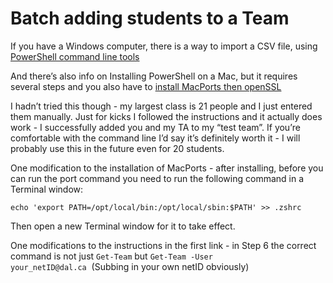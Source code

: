 # Batch adding students to a Team

If you have a Windows computer, there is a way to import a CSV file, using [PowerShell command line tools](https://medium.com/@joaquin.guerrero/adding-bulk-users-from-a-csv-file-to-a-microsoft-teams-team-374414b9d8c9)

And there’s also info on Installing PowerShell on a Mac, but it requires several steps and you also have to [install MacPorts then openSSL](https://docs.microsoft.com/en-us/powershell/scripting/install/installing-powershell-core-on-macos?view=powershell-6)

I hadn’t tried this though - my largest class is 21 people and I just entered them manually. Just for kicks I followed the instructions and it actually does work - I successfully added you and my TA to my “test team”. If you’re comfortable with the command line I’d say it’s definitely worth it - I will probably use this in the future even for 20 students.

One modification to the installation of MacPorts - after installing, before you can run the port command you need to run the following command in a Terminal window:

`echo 'export PATH=/opt/local/bin:/opt/local/sbin:$PATH' >> .zshrc`

Then open a new Terminal window for it to take effect.

One modifications to the instructions in the first link - in Step 6 the correct command is not just `Get-Team` but `Get-Team -User your_netID@dal.ca`  (Subbing in your own netID obviously)
